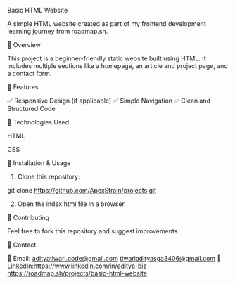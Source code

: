  Basic HTML Website

A simple HTML website created as part of my frontend development learning journey from roadmap.sh.

🔹 Overview

This project is a beginner-friendly static website built using HTML. It includes multiple sections like a homepage, an article and project page, and a contact form.

🔹 Features

✅ Responsive Design (if applicable)
✅ Simple Navigation
✅ Clean and Structured Code

🔹 Technologies Used

HTML

CSS 


🔹 Installation & Usage

1. Clone this repository:

git clone https://github.com/ApexStrain/projects.git


2. Open the index.html file in a browser.


🔹 Contributing

Feel free to fork this repository and suggest improvements.

🔹 Contact

📧 Email: adityatiwari.code@gmail.com
tiwariadityasga3406@gmail.com
🔗 LinkedIn:https://www.linkedin.com/in/aditya-biz
https://roadmap.sh/projects/basic-html-website
